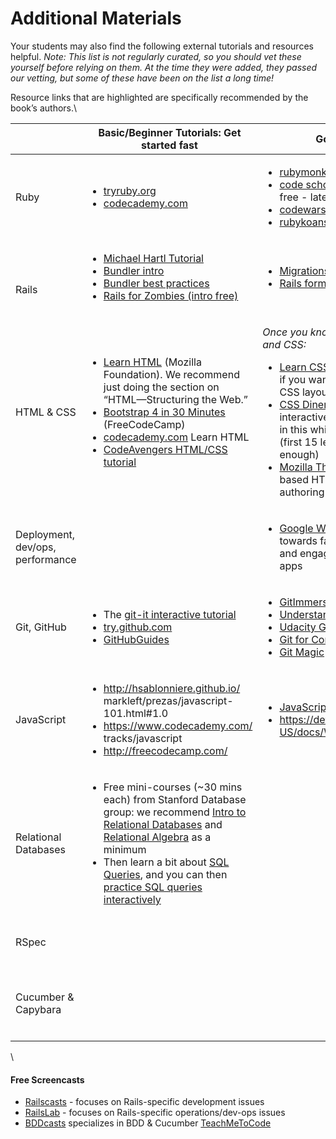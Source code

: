 # Additional Materials

Your students may also find the following external tutorials and resources helpful. _Note: This list is not regularly curated, so you should vet these yourself before relying on them. At the time they were added, they passed our vetting, but some of these have been on the list a long time!_

Resource links that are highlighted are specifically recommended by the book’s authors.\


|                                   |  **Basic/Beginner Tutorials: Get started fast**                                                                                                                                                                                                                                                                                                                                                                                                                                                                                                                               | **Going Further**                                                                                                                                                                                                                                                                                                                                                                                                                                                                                                               |  **Reference/cheatsheets**                                                                                                                                                                                                                                                                                                                                                                           |
| --------------------------------- | ----------------------------------------------------------------------------------------------------------------------------------------------------------------------------------------------------------------------------------------------------------------------------------------------------------------------------------------------------------------------------------------------------------------------------------------------------------------------------------------------------------------------------------------------------------------------------- | ------------------------------------------------------------------------------------------------------------------------------------------------------------------------------------------------------------------------------------------------------------------------------------------------------------------------------------------------------------------------------------------------------------------------------------------------------------------------------------------------------------------------------- | ---------------------------------------------------------------------------------------------------------------------------------------------------------------------------------------------------------------------------------------------------------------------------------------------------------------------------------------------------------------------------------------------------- |
|  Ruby                             | <ul><li><a href="http://tryruby.org/">tryruby.org</a><br></li><li><a href="http://codecademy.com/tracks/ruby">codecademy.com</a></li></ul>                                                                                                                                                                                                                                                                                                                                                                                                                                    | <ul><li><a href="http://rubymonk.com/">rubymonk.com</a></li><li><a href="https://www.codeschool.com/courses/ruby-bits">code school ruby-bits</a> (starts free - later paid)</li><li><a href="http://www.codewars.com/kata/search/ruby?q=&#x26;r%5B%5D=-8&#x26;r%5B%5D=-7&#x26;r%5B%5D=-6&#x26;beta=false">codewars Ruby kata</a></li><li><a href="http://rubykoans.com/">rubykoans.com</a></li></ul>                                                                                                                            | <ul><li><a href="https://github.com/styleguide/ruby">Ruby Style Guide</a></li><li><a href="http://www.zenspider.com/Languages/Ruby/QuickRef.html">Ruby</a> cheat sheet</li></ul>                                                                                                                                                                                                                     |
| <p> <br><br>Rails</p>             | <ul><li><a href="http://ruby.railstutorial.org/">Michael Hartl Tutorial</a></li><li><a href="http://bundler.io">Bundler intro</a></li><li><a href="http://viget.com/extend/bundler-best-practices">Bundler best practices</a></li><li><a href="https://www.codeschool.com/courses/rails-for-zombies-redux">Rails for Zombies (intro free)</a></li></ul>                                                                                                                                                                                                                       | <ul><li><a href="http://appletree.or.kr/quick_reference_cards/Ruby-Ruby_on_Rails/rails-migrations.pdf">Migrations</a> cheat sheet</li><li><a href="http://slash7.com/cheats/form_helpers.pdf">Rails form helpers</a> cheat sheet</li></ul>                                                                                                                                                                                                                                                                                      |                                                                                                                                                                                                                                                                                                                                                                                                      |
|  HTML & CSS                       | <ul><li><a href="https://developer.mozilla.org/en-US/docs/Learn/HTML">Learn HTML</a> (Mozilla Foundation). We recommend just doing the section on “HTML—Structuring the Web.”</li><li><a href="https://medium.freecodecamp.org/learn-bootstrap-4-in-30-minute-by-building-a-landing-page-website-guide-for-beginners-f64e03833f33">Bootstrap 4 in 30 Minutes</a> (FreeCodeCamp)</li><li><a href="http://codecademy.com/tracks/web">codecademy.com</a> Learn HTML</li><li><a href="https://www.codeavengers.com/profile#html-css">CodeAvengers HTML/CSS tutorial</a></li></ul> | <p><em>Once you know the basics of HTML and CSS:</em><br></p><ul><li><a href="https://developer.mozilla.org/en-US/docs/Learn/CSS">Learn CSS</a> (Mozilla Foundation) if you want to customize your CSS layouts</li><li><a href="http://flukeout.github.io/">CSS Diner</a>: practice CSS interactively <br>in this whimsical environment (first 15 lessons or so should be enough)</li><li><a href="http://thimble.mozilla.org/">Mozilla Thimble</a> is a full cloud-based HTML+CSS interactive authoring environment.</li></ul> | <ul><li><a href="https://developer.mozilla.org/en-US/docs/HTML/HTML5">Mozilla Developer Network: HTML5</a></li><li><a href="https://bootstrapcreative.com/resources/bootstrap-3-css-classes-index/">Bootstrap cheat sheet</a></li><li><a href="http://www.w3.org/DOM/">Document Object Model (DOM)</a> </li><li><a href="http://www.addedbytes.com/cheat-sheets/css-cheat-sheet/">CSS</a> </li></ul> |
|  Deployment, dev/ops, performance |                                                                                                                                                                                                                                                                                                                                                                                                                                                                                                                                                                               | <p> </p><ul><li><a href="https://developers.google.com/web/">Google Web Fundamentals</a>: towards fast, integrated, reliable, and engagin browser-based apps</li></ul>                                                                                                                                                                                                                                                                                                                                                          |                                                                                                                                                                                                                                                                                                                                                                                                      |
|  Git, GitHub                      | <ul><li>The <a href="https://github.com/jlord/git-it-electron">git-it interactive tutorial</a></li><li><a href="http://try.github.com">try.github.com</a></li><li><a href="http://www.youtube.com/GitHubGuides">GitHubGuides</a></li></ul>                                                                                                                                                                                                                                                                                                                                    | <ul><li><a href="http://gitimmersion.com">GitImmersion</a></li><li><a href="http://www.eecs.harvard.edu/~cduan/technical/git/">Understanding Git Conceptually</a></li><li><a href="https://www.udacity.com/course/ud775">Udacity Git Course</a></li><li><a href="http://eagain.net/articles/git-for-computer-scientists/">Git for Computer Scientists</a></li><li><a href="http://www-cs-students.stanford.edu/~blynn/gitmagic/">Git Magic</a> (advanced)</li></ul>                                                             | <ul><li><a href="http://gitready.com/beginner/2009/01/27/installing-git.html">Installing Git</a><br></li><li><a href="http://gitready.com/beginner/2009/01/21/pushing-and-pulling.html">Pushing and Pulling</a><br></li><li><a href="http://nathanj.github.com/gitguide/">An Illustrated Guide<br>to Git on Windows</a></li><li><a href="http://git-scm.com/book/">Pro Git</a> book</li></ul>        |
|  JavaScript                       | <ul><li> <a href="http://hsablonniere.github.io/markleft/prezas/javascript-101.html#1.0">http://hsablonniere.github.io/<br>markleft/prezas/javascript-101.html#1.0</a></li><li> <a href="https://www.codecademy.com/tracks/javascript">https://www.codecademy.com/<br>tracks/javascript</a></li><li> <a href="http://freecodecamp.com/">http://freecodecamp.com/</a> </li></ul>                                                                                                                                                                                               | <ul><li><a href="http://www.addedbytes.com/cheat-sheets/javascript-cheat-sheet/">JavaScript, DOM event handlers</a></li><li><a href="https://developer.mozilla.org/en-US/docs/Web/JavaScript">https://developer.mozilla.org/en-US/docs/Web/JavaScript</a></li></ul>                                                                                                                                                                                                                                                             |                                                                                                                                                                                                                                                                                                                                                                                                      |
| Relational Databases              | <ul><li>Free mini-courses (~30 mins each) from Stanford Database group: we recommend <a href="https://lagunita.stanford.edu/courses/DB/RDB/SelfPaced/about">Intro to Relational Databases</a> and <a href="https://lagunita.stanford.edu/courses/DB/RA/SelfPaced/about">Relational Algebra</a> as a minimum</li><li>Then learn a bit about <a href="https://lagunita.stanford.edu/courses/DB/SQL/SelfPaced/about">SQL Queries</a>, and you can then <a href="http://www.sqlteaching.com">practice SQL queries interactively</a></li></ul>                                     | <p><br></p>                                                                                                                                                                                                                                                                                                                                                                                                                                                                                                                     | <ul><li><a href="http://www.sqlite.org/cli.html">SQLite3 command line</a> </li></ul>                                                                                                                                                                                                                                                                                                                 |
|  RSpec                            |                                                                                                                                                                                                                                                                                                                                                                                                                                                                                                                                                                               |                                                                                                                                                                                                                                                                                                                                                                                                                                                                                                                                 | <ul><li><a href="http://rspec.info/">http://rspec.info/</a></li><li><a href="https://www.anchor.com.au/wp-content/uploads/rspec_cheatsheet_attributed.pdf">RSpec</a> cheat sheet</li></ul>                                                                                                                                                                                                           |
|  Cucumber & Capybara              | <p><br></p>                                                                                                                                                                                                                                                                                                                                                                                                                                                                                                                                                                   |                                                                                                                                                                                                                                                                                                                                                                                                                                                                                                                                 | <ul><li><a href="http://cukes.info/">http://cukes.info/</a></li><li>LaunchAcademy <a href="https://www.launchacademy.com/codecabulary/learn-test-driven-development/rspec/capybara-cheat-sheet">Capybara cheatsheet</a></li></ul>                                                                                                                                                                    |

\


#### Free Screencasts  <a href="#toc-free-screencasts" id="toc-free-screencasts"></a>

* [Railscasts](http://railscasts.com/) - focuses on Rails-specific development issues
* [RailsLab](http://railslab.newrelic.com/) - focuses on Rails-specific operations/dev-ops issues&#x20;
* [BDDcasts](http://bddcasts.com/) specializes in BDD & Cucumber [TeachMeToCode](http://teachmetocode.com/)

